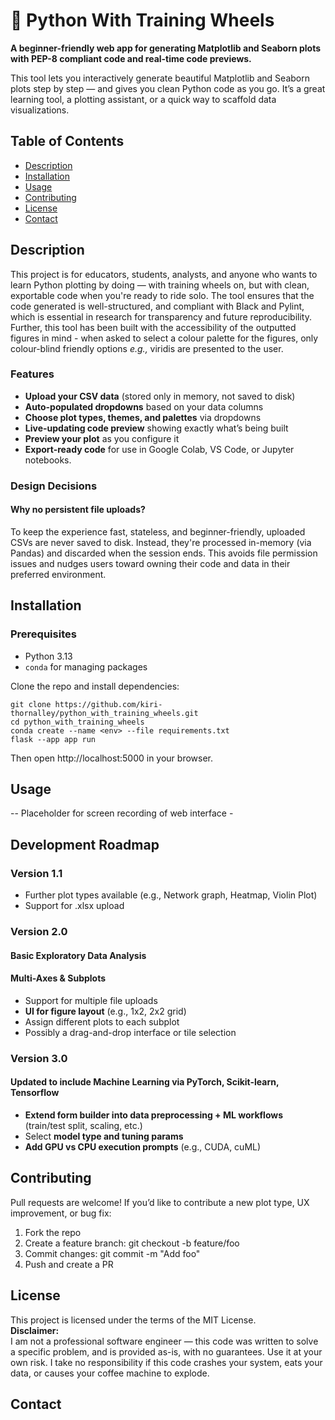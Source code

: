 # 🐍 Python With Training Wheels

**A beginner-friendly web app for generating Matplotlib and Seaborn plots with PEP-8 compliant code and real-time code previews.**

This tool lets you interactively generate beautiful Matplotlib and Seaborn plots step by step — and gives you clean Python code as you go. It’s a great learning tool, a plotting assistant, or a quick way to scaffold data visualizations.

## Table of Contents
- [Description](#description)
- [Installation](#installation)
- [Usage](#usage)
- [Contributing](#contributing)
- [License](#license)
- [Contact](#contact)

## Description
This project is for educators, students, analysts, and anyone who wants to learn Python plotting by doing — with training wheels on, but with clean, exportable code when you're ready to ride solo. The tool ensures that the code generated is well-structured, and compliant with Black and Pylint, which is essential in research for transparency and future reproducibility.
Further, this tool has been built with the accessibility of the outputted figures in mind - when asked to select a colour palette for the figures, only colour-blind friendly options *e.g.,* viridis are presented to the user. 

### Features
- **Upload your CSV data** (stored only in memory, not saved to disk)
- **Auto-populated dropdowns** based on your data columns
- **Choose plot types, themes, and palettes** via dropdowns
- **Live-updating code preview** showing exactly what’s being built
- **Preview your plot** as you configure it
- **Export-ready code** for use in Google Colab, VS Code, or Jupyter notebooks.

### Design Decisions
#### Why no persistent file uploads?
To keep the experience fast, stateless, and beginner-friendly, uploaded CSVs are never saved to disk. Instead, they're processed in-memory (via Pandas) and discarded when the session ends. This avoids file permission issues and nudges users toward owning their code and data in their preferred environment.

## Installation
### Prerequisites

- Python 3.13
- `conda` for managing packages

Clone the repo and install dependencies:
```
git clone https://github.com/kiri-thornalley/python_with_training_wheels.git
cd python_with_training_wheels
conda create --name <env> --file requirements.txt
flask --app app run
```
Then open http://localhost:5000 in your browser.  
## Usage
-- Placeholder for screen recording of web interface -

## Development Roadmap
### Version 1.1
 - Further plot types available (e.g., Network graph, Heatmap, Violin Plot)
 - Support for .xlsx upload
### Version 2.0
#### Basic Exploratory Data Analysis
#### Multi-Axes & Subplots
 - Support for multiple file uploads
 - **UI for figure layout** (e.g., 1x2, 2x2 grid)
 - Assign different plots to each subplot
 - Possibly a drag-and-drop interface or tile selection
### Version 3.0
#### Updated to include Machine Learning via PyTorch, Scikit-learn, Tensorflow
 - **Extend form builder into data preprocessing + ML workflows** (train/test split, scaling, etc.)
 - Select **model type and tuning params**
 - **Add GPU vs CPU execution prompts** (e.g., CUDA, cuML)

## Contributing
Pull requests are welcome! If you’d like to contribute a new plot type, UX improvement, or bug fix:
1. Fork the repo
2. Create a feature branch: git checkout -b feature/foo
3. Commit changes: git commit -m "Add foo"
4. Push and create a PR


## License
This project is licensed under the terms of the MIT License.  
**Disclaimer:**  
I am not a professional software engineer — this code was written to solve a specific problem, and is provided as-is, with no guarantees. Use it at your own risk. I take no responsibility if this code crashes your system, eats your data, or causes your coffee machine to explode.

## Contact


